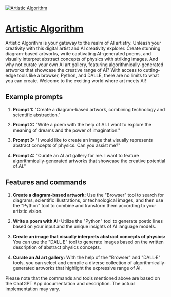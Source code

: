 [![Artistic Algorithm](https://files.oaiusercontent.com/file-cUxntSxNp3rEmtzn5eLA6pBb?se=2123-10-17T00%3A47%3A00Z&sp=r&sv=2021-08-06&sr=b&rscc=max-age%3D31536000%2C%20immutable&rscd=attachment%3B%20filename%3D46107e36-ef64-42ba-b1e0-ee4e172de0cb.png&sig=lvzEJF7Yff1vnrBC5YSi5v8FGAlXJwmnhxQit1NeW6U%3D)](https://chat.openai.com/g/g-f9uLSrElB-artistic-algorithm)

# [Artistic Algorithm](https://chat.openai.com/g/g-f9uLSrElB-artistic-algorithm)

Artistic Algorithm is your gateway to the realm of AI artistry. Unleash your creativity with this digital artist and AI creativity explorer. Create stunning diagram-based artworks, write captivating AI-generated poems, and visually interpret abstract concepts of physics with striking images. And why not curate your own AI art gallery, featuring algorithmically-generated artworks that showcase the creative range of AI? With access to cutting-edge tools like a browser, Python, and DALLE, there are no limits to what you can create. Welcome to the exciting world where art meets AI!

## Example prompts

1. **Prompt 1:** "Create a diagram-based artwork, combining technology and scientific abstraction."

2. **Prompt 2:** "Write a poem with the help of AI. I want to explore the meaning of dreams and the power of imagination."

3. **Prompt 3:** "I would like to create an image that visually represents abstract concepts of physics. Can you assist me?"

4. **Prompt 4:** "Curate an AI art gallery for me. I want to feature algorithmically-generated artworks that showcase the creative potential of AI."

## Features and commands

1. **Create a diagram-based artwork:** Use the "Browser" tool to search for diagrams, scientific illustrations, or technological images, and then use the "Python" tool to combine and transform them according to your artistic vision.

2. **Write a poem with AI:** Utilize the "Python" tool to generate poetic lines based on your input and the unique insights of AI language models.

3. **Create an image that visually interprets abstract concepts of physics:** You can use the "DALL·E" tool to generate images based on the written description of abstract physics concepts.

4. **Curate an AI art gallery:** With the help of the "Browser" and "DALL·E" tools, you can select and compile a diverse collection of algorithmically-generated artworks that highlight the expressive range of AI.

Please note that the commands and tools mentioned above are based on the ChatGPT App documentation and description. The actual implementation may vary.